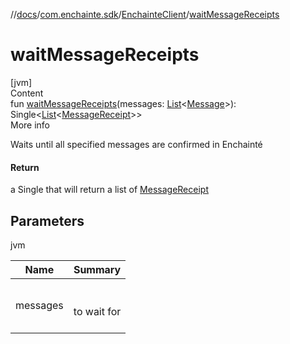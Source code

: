 //[docs](../../index.md)/[com.enchainte.sdk](../index.md)/[EnchainteClient](index.md)/[waitMessageReceipts](wait-message-receipts.md)



# waitMessageReceipts  
[jvm]  
Content  
fun [waitMessageReceipts](wait-message-receipts.md)(messages: [List](https://kotlinlang.org/api/latest/jvm/stdlib/kotlin.collections/-list/index.html)<[Message](../../com.enchainte.sdk.message.domain/-message/index.md)>): Single<[List](https://kotlinlang.org/api/latest/jvm/stdlib/kotlin.collections/-list/index.html)<[MessageReceipt](../../com.enchainte.sdk.message.domain/-message-receipt/index.md)>>  
More info  


Waits until all specified messages are confirmed in Enchainté



#### Return  


a Single that will return a list of [MessageReceipt](../../com.enchainte.sdk.message.domain/-message-receipt/index.md)



## Parameters  
  
jvm  
  
|  Name|  Summary| 
|---|---|
| <a name="com.enchainte.sdk/EnchainteClient/waitMessageReceipts/#kotlin.collections.List[com.enchainte.sdk.message.domain.Message]/PointingToDeclaration/"></a>messages| <a name="com.enchainte.sdk/EnchainteClient/waitMessageReceipts/#kotlin.collections.List[com.enchainte.sdk.message.domain.Message]/PointingToDeclaration/"></a><br><br>to wait for<br><br>
  
  



